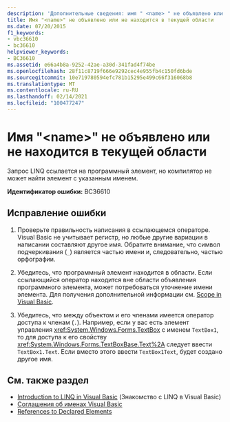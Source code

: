 ```yaml
---
description: 'Дополнительные сведения: имя " <name> " не объявлено или не находится в текущей области видимости'
title: Имя "<name>" не объявлено или не находится в текущей области
ms.date: 07/20/2015
f1_keywords:
- vbc36610
- bc36610
helpviewer_keywords:
- BC36610
ms.assetid: e66a4b8a-9252-42ae-a30d-341fad4f74be
ms.openlocfilehash: 28f11c8719f666e9292cec4e955fb4c150fd6bde
ms.sourcegitcommit: 10e719780594efc781b15295e499c66f316068b8
ms.translationtype: MT
ms.contentlocale: ru-RU
ms.lasthandoff: 02/14/2021
ms.locfileid: "100477247"
---
```

# <a name="name-name-is-either-not-declared-or-not-in-the-current-scope"></a>Имя "\<name>" не объявлено или не находится в текущей области

Запрос LINQ ссылается на программный элемент, но компилятор не может найти элемент с указанным именем.  
  
 **Идентификатор ошибки:** BC36610  
  
## <a name="to-correct-this-error"></a>Исправление ошибки  
  
1. Проверьте правильность написания в ссылающемся операторе. Visual Basic не учитывает регистр, но любые другие вариации в написании составляют другое имя. Обратите внимание, что символ подчеркивания (`_`) является частью имени и, следовательно, частью орфографии.  
  
2. Убедитесь, что программный элемент находится в области. Если ссылающийся оператор находится вне области объявления программного элемента, может потребоваться уточнение имени элемента. Для получения дополнительной информации см. [Scope in Visual Basic](../programming-guide/language-features/declared-elements/scope.md).  
  
3. Убедитесь, что между объектом и его членами имеется оператор доступа к членам (`.`). Например, если у вас есть элемент управления <xref:System.Windows.Forms.TextBox> с именем `TextBox1`, то для доступа к его свойству <xref:System.Windows.Forms.TextBoxBase.Text%2A> следует ввести `TextBox1.Text`. Если вместо этого ввести `TextBox1Text`, будет создано другое имя.  
  
## <a name="see-also"></a>См. также раздел

- [Introduction to LINQ in Visual Basic](../programming-guide/language-features/linq/introduction-to-linq.md) (Знакомство с LINQ в Visual Basic)
- [Соглашения об именах Visual Basic](../programming-guide/program-structure/naming-conventions.md)
- [References to Declared Elements](../programming-guide/language-features/declared-elements/references-to-declared-elements.md)
